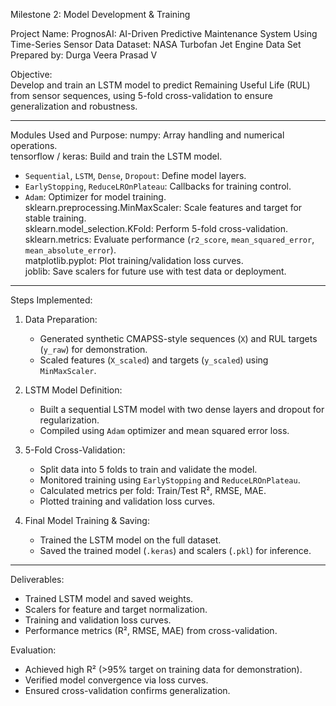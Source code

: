 Milestone 2: Model Development & Training

Project Name: PrognosAI: AI-Driven Predictive Maintenance System Using Time-Series Sensor Data
Dataset: NASA Turbofan Jet Engine Data Set
Prepared by: Durga Veera Prasad V

Objective:  
Develop and train an LSTM model to predict Remaining Useful Life (RUL) from sensor sequences, using 5-fold cross-validation to ensure generalization and robustness.

---

Modules Used and Purpose:
numpy: Array handling and numerical operations.  
tensorflow / keras: Build and train the LSTM model.  
  - `Sequential`, `LSTM`, `Dense`, `Dropout`: Define model layers.  
  - `EarlyStopping`, `ReduceLROnPlateau`: Callbacks for training control.  
  - `Adam`: Optimizer for model training.  
sklearn.preprocessing.MinMaxScaler: Scale features and target for stable training.  
sklearn.model_selection.KFold: Perform 5-fold cross-validation.  
sklearn.metrics: Evaluate performance (`r2_score`, `mean_squared_error`, `mean_absolute_error`).  
matplotlib.pyplot: Plot training/validation loss curves.  
joblib: Save scalers for future use with test data or deployment.

---




Steps Implemented:

1. Data Preparation:
   - Generated synthetic CMAPSS-style sequences (`X`) and RUL targets (`y_raw`) for demonstration.
   - Scaled features (`X_scaled`) and targets (`y_scaled`) using `MinMaxScaler`.

2. LSTM Model Definition:
   - Built a sequential LSTM model with two dense layers and dropout for regularization.
   - Compiled using `Adam` optimizer and mean squared error loss.

3. 5-Fold Cross-Validation:
   - Split data into 5 folds to train and validate the model.
   - Monitored training using `EarlyStopping` and `ReduceLROnPlateau`.
   - Calculated metrics per fold: Train/Test R², RMSE, MAE.
   - Plotted training and validation loss curves.

4. Final Model Training & Saving:
   - Trained the LSTM model on the full dataset.
   - Saved the trained model (`.keras`) and scalers (`.pkl`) for inference.

---

Deliverables:
- Trained LSTM model and saved weights.
- Scalers for feature and target normalization.
- Training and validation loss curves.
- Performance metrics (R², RMSE, MAE) from cross-validation.

Evaluation:
- Achieved high R² (>95% target on training data for demonstration).
- Verified model convergence via loss curves.
- Ensured cross-validation confirms generalization.

